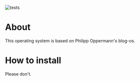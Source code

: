![tests](https://github.com/darkstormdev/os/actions/workflows/code.yml/badge.svg?branch=testing)
# About
This operating system is based on Philipp Oppermann's blog-os.
# How to install
Please don't.
